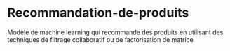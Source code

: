 # Recommandation-de-produits
Modèle de machine learning qui recommande des produits en utilisant des techniques de filtrage collaboratif ou de factorisation de matrice
